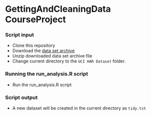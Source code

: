GettingAndCleaningData CourseProject
======================
### Script input
- Clone this repository
- Download the [data set archive](https://d396qusza40orc.cloudfront.net/getdata%2Fprojectfiles%2FUCI%20HAR%20Dataset.zip) 
- Unzip downloaded data set archive file
- Change current directory to the `UCI HAR Dataset` folder.

### Running the run_analysis.R script
- Run the run_analysis.R script

### Script output
- A new dataset will be created in the current directory as `tidy.txt`
